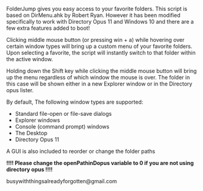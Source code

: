 <p>FolderJump gives you easy access to your favorite folders. This script is based on DirMenu.ahk by Robert Ryan. However it has been modified specifically to work with Directory Opus 11 and Windows 10 and there are a few extra features added to boot!</p>
<p>Clicking middle mouse button (or pressing win + a) while hovering over certain window types will bring up a custom menu of your favorite folders. Upon selecting a favorite, the script will instantly switch to that folder within the active window.</p>
<p>Holding down the Shift key while clicking the middle mouse button will bring up the menu regardless of which window the mouse is over. The folder in this case will be shown either in a new Explorer window or in the Directory opus lister.</p>

<p>
<p>By default, The following window types are supported:</p>
<ul>
<li>Standard file-open or file-save dialogs</li>
<li>Explorer windows</li>
<li>Console (command prompt) windows</li>
<li>The Desktop</li>
<li>Directory Opus 11</li>
</ul>
</p>
<p>A GUI is also included to reorder or change the folder paths</p>
<p><b>!!!! Please change the openPathinDopus variable to 0 if you are not using directory opus !!!!</b></p>
<p>busywiththingsalreadyforgotten@gmail.com</p>
